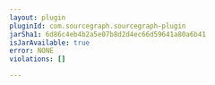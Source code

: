 ```yaml
---
layout: plugin
pluginId: com.sourcegraph.sourcegraph-plugin
jarSha1: 6d86c4eb4b2a5e07b8d2d4ec66d59641a80a6b41
isJarAvailable: true
error: NONE
violations: []

---
```

